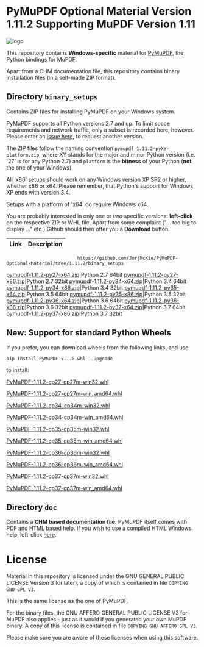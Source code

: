 # PyMuPDF Optional Material Version 1.11.2 Supporting MuPDF Version 1.11

![logo](https://github.com/rk700/PyMuPDF/blob/master/demo/pymupdf.jpg)

This repository contains **Windows-specific** material for [PyMuPDF](https://github.com/rk700/PyMuPDF), the Python bindings for MuPDF.

Apart from a CHM documentation file, this repository contains binary installation files (in a self-made ZIP format).

## Directory ``binary_setups``
Contains ZIP files for installing PyMuPDF on your Windows system.

PyMuPDF supports all Python versions 2.7 and up. To limit space requirements and network traffic, only a subset is recorded here, however. Please enter an [issue here](https://github.com/rk700/PyMuPDF/issues), to request another version.

The ZIP files follow the naming convention ``pymupdf-1.11.2-pyXY-platform.zip``, where XY stands for the major and minor Python version (i.e. '27' is for any Python 2.7) and ``platform`` is the **bitness** of your Python (**not** the one of your Windows).

All 'x86' setups should work on any Windows version XP SP2 or higher, whether x86 or x64. Please remember, that Python's support for Windows XP ends with version 3.4.

Setups with a platform of 'x64' do require Windows x64.

You are probably interested in only one or two specific versions: **left-click** on the respective ZIP or WHL file. Apart from some complaint ("... too big to display ..." etc.) Github should then offer you a **Download** button.

Link|Description
----|-------------
                              https://github.com/JorjMcKie/PyMuPDF-Optional-Material/tree/1.11.2/binary_setups
[pymupdf-1.11.2-py27-x64.zip](https://github.com/JorjMcKie/PyMuPDF-optional-material/tree/1.11.2/binary_setups/pymupdf-1.11.2-py27-x64.zip)|Python 2.7 64bit
[pymupdf-1.11.2-py27-x86.zip](https://github.com/JorjMcKie/PyMuPDF-optional-material/tree/1.11.2/binary_setups/pymupdf-1.11.2-py27-x86.zip)|Python 2.7 32bit
[pymupdf-1.11.2-py34-x64.zip](https://github.com/JorjMcKie/PyMuPDF-optional-material/tree/1.11.2/binary_setups/pymupdf-1.11.2-py34-x64.zip)|Python 3.4 64bit
[pymupdf-1.11.2-py34-x86.zip](https://github.com/JorjMcKie/PyMuPDF-optional-material/tree/1.11.2/binary_setups/pymupdf-1.11.2-py34-x86.zip)|Python 3.4 32bit
[pymupdf-1.11.2-py35-x64.zip](https://github.com/JorjMcKie/PyMuPDF-optional-material/tree/1.11.2/binary_setups/pymupdf-1.11.2-py35-x64.zip)|Python 3.5 64bit
[pymupdf-1.11.2-py35-x86.zip](https://github.com/JorjMcKie/PyMuPDF-optional-material/tree/1.11.2/binary_setups/pymupdf-1.11.2-py35-x86.zip)|Python 3.5 32bit
[pymupdf-1.11.2-py36-x64.zip](https://github.com/JorjMcKie/PyMuPDF-optional-material/tree/1.11.2/binary_setups/pymupdf-1.11.2-py36-x64.zip)|Python 3.6 64bit
[pymupdf-1.11.2-py36-x86.zip](https://github.com/JorjMcKie/PyMuPDF-optional-material/tree/1.11.2/binary_setups/pymupdf-1.11.2-py36-x86.zip)|Python 3.6 32bit
[pymupdf-1.11.2-py37-x64.zip](https://github.com/JorjMcKie/PyMuPDF-optional-material/tree/1.11.2/binary_setups/pymupdf-1.11.2-py37-x64.zip)|Python 3.7 64bit
[pymupdf-1.11.2-py37-x86.zip](https://github.com/JorjMcKie/PyMuPDF-optional-material/tree/1.11.2/binary_setups/pymupdf-1.11.2-py37-x86.zip)|Python 3.7 32bit

## **New:** Support for standard Python Wheels
If you prefer, you can download wheels from the following links, and use

`pip install PyMuPDF-<...>.whl --upgrade`

to install:

[PyMuPDF-1.11.2-cp27-cp27m-win32.whl](https://github.com/JorjMcKie/PyMuPDF-wheels/tree/1.11.2/PyMuPDF-1.11.2-cp27-cp27m-win32.whl)

[PyMuPDF-1.11.2-cp27-cp27m-win_amd64.whl](https://github.com/JorjMcKie/PyMuPDF-wheels/tree/1.11.2/PyMuPDF-1.11.2-cp27-cp27m-win_amd64.whl)

[PyMuPDF-1.11.2-cp34-cp34m-win32.whl](https://github.com/JorjMcKie/PyMuPDF-wheels/tree/1.11.2/PyMuPDF-1.11.2-cp34-cp34m-win32.whl)

[PyMuPDF-1.11.2-cp34-cp34m-win_amd64.whl](https://github.com/JorjMcKie/PyMuPDF-wheels/tree/1.11.2/PyMuPDF-1.11.2-cp34-cp34m-win_amd64.whl)

[PyMuPDF-1.11.2-cp35-cp35m-win32.whl](https://github.com/JorjMcKie/PyMuPDF-wheels/tree/1.11.2/PyMuPDF-1.11.2-cp35-cp35m-win32.whl)

[PyMuPDF-1.11.2-cp35-cp35m-win_amd64.whl](https://github.com/JorjMcKie/PyMuPDF-wheels/tree/1.11.2/PyMuPDF-1.11.2-cp35-cp35m-win_amd64.whl)

[PyMuPDF-1.11.2-cp36-cp36m-win32.whl](https://github.com/JorjMcKie/PyMuPDF-wheels/tree/1.11.2/PyMuPDF-1.11.2-cp36-cp36m-win32.whl)

[PyMuPDF-1.11.2-cp36-cp36m-win_amd64.whl](https://github.com/JorjMcKie/PyMuPDF-wheels/tree/1.11.2/PyMuPDF-1.11.2-cp36-cp36m-win_amd64.whl)

[PyMuPDF-1.11.2-cp37-cp37m-win32.whl](https://github.com/JorjMcKie/PyMuPDF-wheels/tree/1.11.2/PyMuPDF-1.11.2-cp37-cp37m-win32.whl)

[PyMuPDF-1.11.2-cp37-cp37m-win_amd64.whl](https://github.com/JorjMcKie/PyMuPDF-wheels/tree/1.11.2/PyMuPDF-1.11.2-cp37-cp37m-win_amd64.whl)

## Directory ``doc``
Contains a **CHM based documentation file**. PyMuPDF itself comes with PDF and HTML based help. If you wish to use a compiled HTML Windows help, left-click [here](https://github.com/JorjMcKie/PyMuPDF-optional-material/blob/master/doc/PyMuPDF.chm).

# License
Material in this repository is licensed under the GNU GENERAL PUBLIC LICENSE Version 3 (or later), a copy of which is contained in file ``COPYING GNU GPL V3``.

This is the same license as the one of PyMuPDF.

For the binary files, the GNU AFFERO GENERAL PUBLIC LICENSE V3 for MuPDF also applies - just as it would if you generated your own MuPDF binary. A copy of this license is contained in file ``COPYING GNU AFFERO GPL V3``.

Please make sure you are aware of these licenses when using this software.
